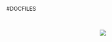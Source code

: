 #DOCFILES

<p align="center">
 <br></br>
 <img src="https://www.python.org/static/img/python-logo.png">
</p>
